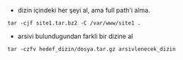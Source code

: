 * dizin içindeki her şeyi al, ama full path'i alma.
```
tar -cjf site1.tar.bz2 -C /var/www/site1 .
```
* arsivi bulundugundan farkli bir dizine al
```
tar -czfv hedef_dizin/dosya.tar.gz arsivlenecek_dizin 
```
